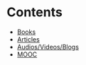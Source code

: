 # Contents

* [Books](./books.md)
* [Articles](./articles.md)
* [Audios/Videos/Blogs](./digital.md)
* [MOOC](./mooc.md)

